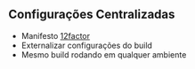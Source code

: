 Configurações Centralizadas
---

  - Manifesto [12factor](http://12factor.net/)
  - Externalizar configurações do build
  - Mesmo build rodando em qualquer ambiente